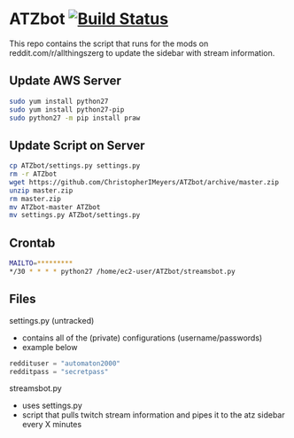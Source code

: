 ATZbot [![Build Status](https://travis-ci.org/ChristopherIMeyers/ATZbot.svg?branch=master)](https://travis-ci.org/ChristopherIMeyers/ATZbot)
========================

This repo contains the script that runs for the mods on reddit.com/r/allthingszerg to update the sidebar with stream information.

Update AWS Server
---
```bash
sudo yum install python27
sudo yum install python27-pip
sudo python27 -m pip install praw
```

Update Script on Server
---
```bash
cp ATZbot/settings.py settings.py
rm -r ATZbot
wget https://github.com/ChristopherIMeyers/ATZbot/archive/master.zip
unzip master.zip
rm master.zip
mv ATZbot-master ATZbot
mv settings.py ATZbot/settings.py
```

Crontab 
---
```bash
MAILTO=*********
*/30 * * * * python27 /home/ec2-user/ATZbot/streamsbot.py
```

Files
---

settings.py (untracked)
* contains all of the (private) configurations (username/passwords)
* example below

```python
reddituser = "automaton2000"    
redditpass = "secretpass"    
```


streamsbot.py
* uses settings.py
* script that pulls twitch stream information and pipes it to the atz sidebar every X minutes

